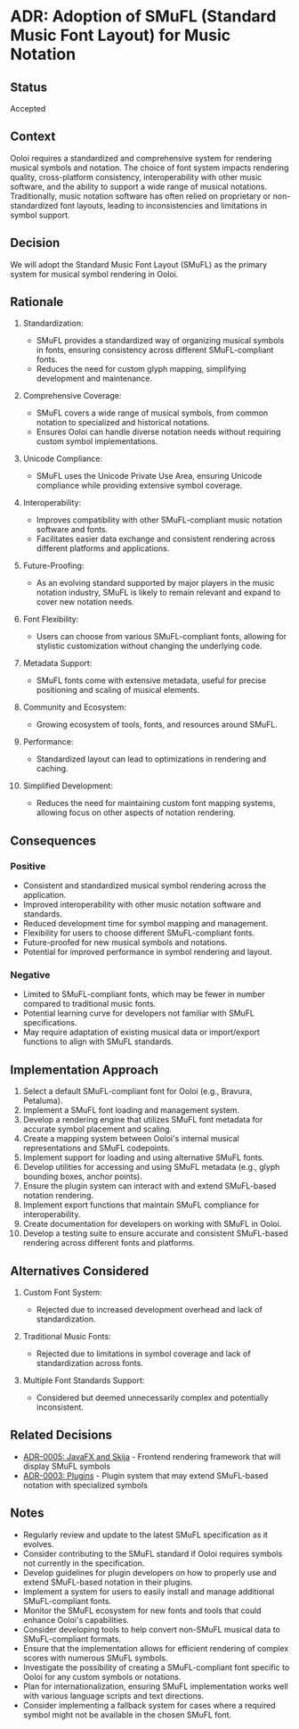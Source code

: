 # ADR: Adoption of SMuFL (Standard Music Font Layout) for Music Notation

## Status

Accepted

## Context

Ooloi requires a standardized and comprehensive system for rendering musical symbols and notation. The choice of font system impacts rendering quality, cross-platform consistency, interoperability with other music software, and the ability to support a wide range of musical notations. Traditionally, music notation software has often relied on proprietary or non-standardized font layouts, leading to inconsistencies and limitations in symbol support.

## Decision

We will adopt the Standard Music Font Layout (SMuFL) as the primary system for musical symbol rendering in Ooloi.

## Rationale

1. Standardization:
   - SMuFL provides a standardized way of organizing musical symbols in fonts, ensuring consistency across different SMuFL-compliant fonts.
   - Reduces the need for custom glyph mapping, simplifying development and maintenance.

2. Comprehensive Coverage:
   - SMuFL covers a wide range of musical symbols, from common notation to specialized and historical notations.
   - Ensures Ooloi can handle diverse notation needs without requiring custom symbol implementations.

3. Unicode Compliance:
   - SMuFL uses the Unicode Private Use Area, ensuring Unicode compliance while providing extensive symbol coverage.

4. Interoperability:
   - Improves compatibility with other SMuFL-compliant music notation software and fonts.
   - Facilitates easier data exchange and consistent rendering across different platforms and applications.

5. Future-Proofing:
   - As an evolving standard supported by major players in the music notation industry, SMuFL is likely to remain relevant and expand to cover new notation needs.

6. Font Flexibility:
   - Users can choose from various SMuFL-compliant fonts, allowing for stylistic customization without changing the underlying code.

7. Metadata Support:
   - SMuFL fonts come with extensive metadata, useful for precise positioning and scaling of musical elements.

8. Community and Ecosystem:
   - Growing ecosystem of tools, fonts, and resources around SMuFL.

9. Performance:
   - Standardized layout can lead to optimizations in rendering and caching.

10. Simplified Development:
    - Reduces the need for maintaining custom font mapping systems, allowing focus on other aspects of notation rendering.

## Consequences

### Positive

- Consistent and standardized musical symbol rendering across the application.
- Improved interoperability with other music notation software and standards.
- Reduced development time for symbol mapping and management.
- Flexibility for users to choose different SMuFL-compliant fonts.
- Future-proofed for new musical symbols and notations.
- Potential for improved performance in symbol rendering and layout.

### Negative

- Limited to SMuFL-compliant fonts, which may be fewer in number compared to traditional music fonts.
- Potential learning curve for developers not familiar with SMuFL specifications.
- May require adaptation of existing musical data or import/export functions to align with SMuFL standards.

## Implementation Approach

1. Select a default SMuFL-compliant font for Ooloi (e.g., Bravura, Petaluma).
2. Implement a SMuFL font loading and management system.
3. Develop a rendering engine that utilizes SMuFL font metadata for accurate symbol placement and scaling.
4. Create a mapping system between Ooloi's internal musical representations and SMuFL codepoints.
5. Implement support for loading and using alternative SMuFL fonts.
6. Develop utilities for accessing and using SMuFL metadata (e.g., glyph bounding boxes, anchor points).
7. Ensure the plugin system can interact with and extend SMuFL-based notation rendering.
8. Implement export functions that maintain SMuFL compliance for interoperability.
9. Create documentation for developers on working with SMuFL in Ooloi.
10. Develop a testing suite to ensure accurate and consistent SMuFL-based rendering across different fonts and platforms.

## Alternatives Considered

1. Custom Font System:
   - Rejected due to increased development overhead and lack of standardization.

2. Traditional Music Fonts:
   - Rejected due to limitations in symbol coverage and lack of standardization across fonts.

3. Multiple Font Standards Support:
   - Considered but deemed unnecessarily complex and potentially inconsistent.

## Related Decisions

- [ADR-0005: JavaFX and Skija](0005-JavaFX-and-Skija.md) - Frontend rendering framework that will display SMuFL symbols
- [ADR-0003: Plugins](0003-Plugins.md) - Plugin system that may extend SMuFL-based notation with specialized symbols

## Notes

- Regularly review and update to the latest SMuFL specification as it evolves.
- Consider contributing to the SMuFL standard if Ooloi requires symbols not currently in the specification.
- Develop guidelines for plugin developers on how to properly use and extend SMuFL-based notation in their plugins.
- Implement a system for users to easily install and manage additional SMuFL-compliant fonts.
- Monitor the SMuFL ecosystem for new fonts and tools that could enhance Ooloi's capabilities.
- Consider developing tools to help convert non-SMuFL musical data to SMuFL-compliant formats.
- Ensure that the implementation allows for efficient rendering of complex scores with numerous SMuFL symbols.
- Investigate the possibility of creating a SMuFL-compliant font specific to Ooloi for any custom symbols or notations.
- Plan for internationalization, ensuring SMuFL implementation works well with various language scripts and text directions.
- Consider implementing a fallback system for cases where a required symbol might not be available in the chosen SMuFL font.
